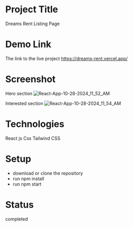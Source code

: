 # Project Title

Dreams Rent Listing Page


# Demo Link

The link to the live project https://dreams-rent.vercel.app/


# Screenshot 

Hero section
![React-App-10-28-2024_11_52_AM](https://github.com/user-attachments/assets/cb81aa93-71a2-44e3-bac7-ec3e7cd68132)



Interested section
![React-App-10-28-2024_11_54_AM](https://github.com/user-attachments/assets/3e9fe0bb-9327-4948-b617-732a922438df)


# Technologies

React js
Css
Tailwind CSS


# Setup

* download or clone the repository
* run npm install
* run npm start

# Status

completed

